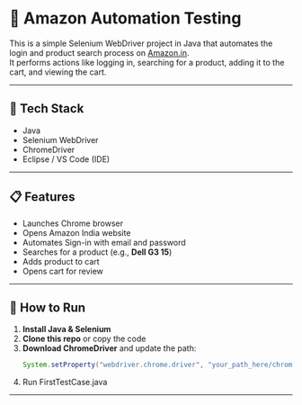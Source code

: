 # 🛒 Amazon Automation Testing

This is a simple Selenium WebDriver project in Java that automates the login and product search process on [Amazon.in](https://www.amazon.in/).  
It performs actions like logging in, searching for a product, adding it to the cart, and viewing the cart.

---

## 🔧 Tech Stack

- Java  
- Selenium WebDriver  
- ChromeDriver  
- Eclipse / VS Code (IDE)

---

## 📋 Features

- Launches Chrome browser  
- Opens Amazon India website  
- Automates Sign-in with email and password  
- Searches for a product (e.g., **Dell G3 15**)  
- Adds product to cart  
- Opens cart for review

---

## 🚀 How to Run

1. **Install Java & Selenium**  
2. **Clone this repo** or copy the code  
3. **Download ChromeDriver** and update the path:
   ```java
   System.setProperty("webdriver.chrome.driver", "your_path_here/chromedriver.exe");
4. Run FirstTestCase.java
---
